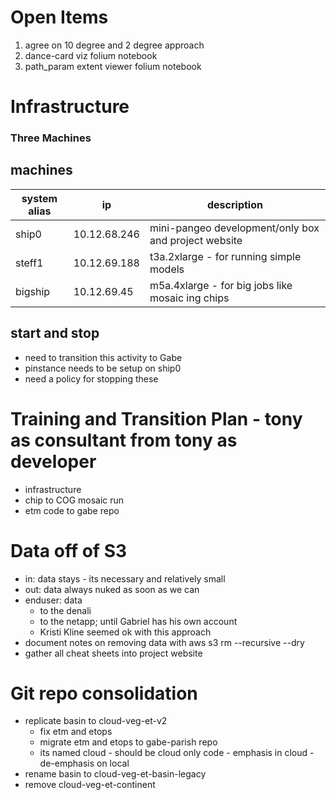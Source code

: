 # Open Items

1. agree on 10 degree and 2 degree approach
2. dance-card viz folium notebook
3. path_param extent viewer folium notebook


# Infrastructure

### Three Machines

## machines

| system alias | ip  | description |
| ------ |-- | ----------- |
| ship0   | 10.12.68.246  | mini-pangeo development/only box and project website |
| steff1 | 10.12.69.188 |  t3a.2xlarge - for running simple models |
| bigship    |10.12.69.45 |  m5a.4xlarge - for big jobs like mosaic ing chips |

## start and stop

- need to transition this activity to Gabe
- pinstance needs to be setup on ship0
- need a policy for stopping these


# Training and Transition Plan - tony as consultant from tony as developer

- infrastructure
- chip to COG mosaic run
- etm code to gabe repo


# Data off of S3

- in: data stays - its necessary and relatively small
- out: data always nuked as soon as we can
- enduser: data 
	- to the denali
	- to the netapp; until Gabriel has his own account
	- Kristi Kline seemed ok with this approach
- document notes on removing data with aws s3 rm --recursive --dry
- gather all cheat sheets into project website

# Git repo consolidation

- replicate basin to cloud-veg-et-v2
	- fix etm and etops
	- migrate etm and etops to gabe-parish repo
	- its named cloud - should be cloud only code - emphasis in cloud - de-emphasis on local
- rename basin to cloud-veg-et-basin-legacy
- remove cloud-veg-et-continent
